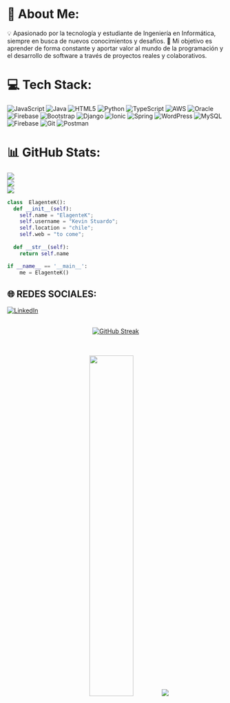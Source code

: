 # 💫 About Me:
💡 Apasionado por la tecnología y estudiante de Ingeniería en Informática, siempre en busca de nuevos conocimientos y desafíos.
🎯 Mi objetivo es aprender de forma constante y aportar valor al mundo de la programación y el desarrollo de software a través de proyectos reales y colaborativos.





# 💻 Tech Stack:
![JavaScript](https://img.shields.io/badge/javascript-%23323330.svg?style=for-the-badge&logo=javascript&logoColor=%23F7DF1E) ![Java](https://img.shields.io/badge/java-%23ED8B00.svg?style=for-the-badge&logo=openjdk&logoColor=white) ![HTML5](https://img.shields.io/badge/html5-%23E34F26.svg?style=for-the-badge&logo=html5&logoColor=white)  ![Python](https://img.shields.io/badge/python-3670A0?style=for-the-badge&logo=python&logoColor=ffdd54) ![TypeScript](https://img.shields.io/badge/typescript-%23007ACC.svg?style=for-the-badge&logo=typescript&logoColor=white) ![AWS](https://img.shields.io/badge/AWS-%23FF9900.svg?style=for-the-badge&logo=amazon-aws&logoColor=white)  ![Oracle](https://img.shields.io/badge/Oracle-F80000?style=for-the-badge&logo=oracle&logoColor=white) ![Firebase](https://img.shields.io/badge/firebase-%23039BE5.svg?style=for-the-badge&logo=firebase) ![Bootstrap](https://img.shields.io/badge/bootstrap-%238511FA.svg?style=for-the-badge&logo=bootstrap&logoColor=white) ![Django](https://img.shields.io/badge/django-%23092E20.svg?style=for-the-badge&logo=django&logoColor=white) ![Ionic](https://img.shields.io/badge/Ionic-%233880FF.svg?style=for-the-badge&logo=Ionic&logoColor=white) ![Spring](https://img.shields.io/badge/spring-%236DB33F.svg?style=for-the-badge&logo=spring&logoColor=white) ![WordPress](https://img.shields.io/badge/WordPress-%23117AC9.svg?style=for-the-badge&logo=WordPress&logoColor=white)  ![MySQL](https://img.shields.io/badge/mysql-4479A1.svg?style=for-the-badge&logo=mysql&logoColor=white)  ![Firebase](https://img.shields.io/badge/firebase-a08021?style=for-the-badge&logo=firebase&logoColor=ffcd34)  ![Git](https://img.shields.io/badge/git-%23F05033.svg?style=for-the-badge&logo=git&logoColor=white) ![Postman](https://img.shields.io/badge/Postman-FF6C37?style=for-the-badge&logo=postman&logoColor=white)
# 📊 GitHub Stats:
![](https://github-readme-stats.vercel.app/api?username=Elagentek&theme=codeSTACKr&hide_border=false&include_all_commits=false&count_private=false)<br/>
![](https://github-readme-streak-stats.herokuapp.com/?user=Elagentek&theme=codeSTACKr&hide_border=false)<br/>
![](https://github-readme-stats.vercel.app/api/top-langs/?username=Elagentek&theme=codeSTACKr&hide_border=false&include_all_commits=false&count_private=false&layout=compact)

```python
class  ElagenteK():
  def __init__(self):
    self.name = "ElagenteK";
    self.username = "Kevin Stuardo";
    self.location = "chile";
    self.web = "to come";
  
  def __str__(self):
    return self.name

if __name__ == '__main__':
    me = ElagenteK()
```
## 🌐 REDES SOCIALES:
[![LinkedIn](https://img.shields.io/badge/LinkedIn-%230077B5.svg?logo=linkedin&logoColor=white)](https://linkedin.com/in/https://github.com/Elagentek) 

<br>
<div align="center">
 <a href="https://git.io/streak-stats"><img src="https://github-readme-streak-stats.herokuapp.com?user=Elagentek&theme=shades-of-purple&locale=es&date_format=M%20j%5B%2C%20Y%5D" alt="GitHub Streak" /></a>
</div>

</br>
</div>
<br />


<p align="center"><img  width="45%" src="https://github-readme-stats-ten-gilt.vercel.app/api/top-langs/?username=Elagentek&theme=gotham"/>
<img src="https://www.masgamers.com/wp-content/uploads/2022/03/image-80-630x354.jpeg"

</p>





